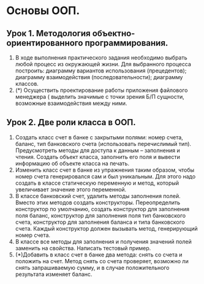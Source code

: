# Основы ООП.

## Урок 1. Методология объектно-ориентированного программирования.
1. В ходе выполнения практического задания необходимо выбрать любой процесс из окружающей жизни. Для выбранного процесса построить:
диаграмму вариантов использования (прецедентов);
диаграмму взаимодействия (последовательности);
диаграмму классов.
2. (*) Осуществить проектирование работы приложения файлового менеджера ( выделить значимые с точки зрения Б/П сущности, возможные взаимодействия между ними.

## Урок 2. Две роли класса в ООП.
1. Создать класс счет в банке с закрытыми полями: номер счета, баланс, тип банковского счета (использовать перечислимый тип). Предусмотреть методы для доступа к данным – заполнения и чтения. Создать объект класса, заполнить его поля и вывести информацию об объекте класса на печать.
2. Изменить класс счет в банке из упражнения таким образом, чтобы номер счета генерировался сам и был уникальным. Для этого надо создать в классе статическую переменную и метод, который увеличивает значение этого переменной.
3. В классе банковский счет, удалить методы заполнения полей. Вместо этих методов создать конструкторы. Переопределить конструктор по умолчанию, создать конструктор для заполнения поля баланс, конструктор для заполнения поля тип банковского счета, конструктор для заполнения баланса и типа банковского счета. Каждый конструктор должен вызывать метод, генерирующий номер счета.
4. В классе все методы для заполнения и получения значений полей заменить на свойства. Написать тестовый пример.
5. (*)Добавить в класс счет в банке два метода: снять со счета и положить на счет. Метод снять со счета проверяет, возможно ли снять запрашиваемую сумму, и в случае положительного результата изменяет баланс.
